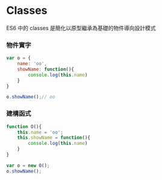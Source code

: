 # Classes

ES6 中的 classes 是簡化以原型繼承為基礎的物件導向設計模式

### 物件實字
```js
var o = {
    name: 'oo',
    showName: function(){
        console.log(this.name)
    }
}

o.showName();// oo
```

### 建構函式
```js
function O(){
    this.name = 'oo';
    this.showName = function(){
        console.log(this.name)
    }
}

var o = new O();
o.showName();
```
